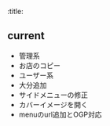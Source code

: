 :title:

## current

- 管理系
 -  お店のコピー
- ユーザー系
 - 大分追加
 - サイドメニューの修正
 - カバーイメージを開く
 - menuのurl追加とOGP対応
